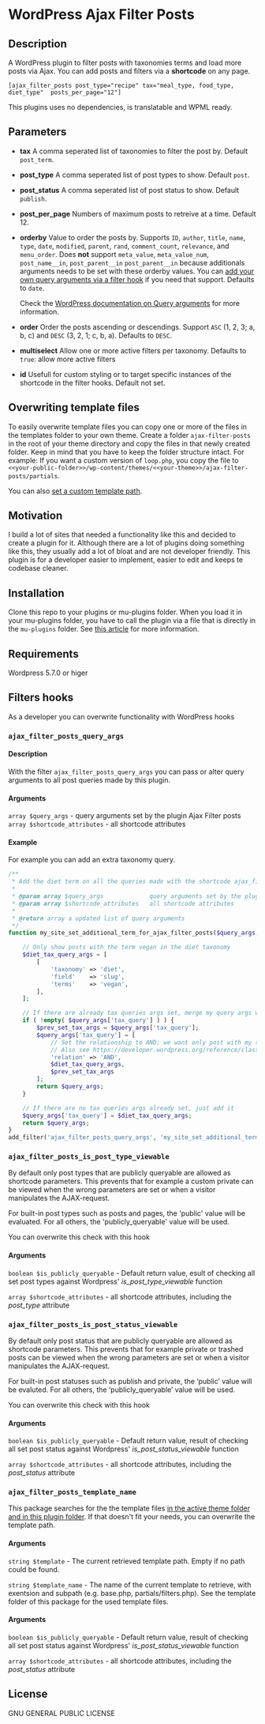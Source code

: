 # WordPress Ajax Filter Posts

## Description

A WordPress plugin to filter posts with taxonomies terms and load more posts via Ajax.
You can add posts and filters via a **shortcode** on any page.

```
[ajax_filter_posts post_type="recipe" tax="meal_type, food_type, diet_type"  posts_per_page="12"]
```

This plugins uses no dependencies, is translatable and WPML ready.

## Parameters

- **tax**
  A comma seperated list of taxonomies to filter the post by. Default `post_term`.

- **post_type**
  A comma seperated list of post types to show. Default `post`.

- **post_status**
  A comma seperated list of post status to show. Default `publish`.

- **post_per_page**
  Numbers of maximum posts to retreive at a time. Default 12.

- **orderby**
  Value to order the posts by. Supports `ID`, `author`, `title`, `name`, `type`, `date`, `modified`, `parent`, `rand`, `comment_count`, `relevance`, and `menu_order`.
  Does **not** support `meta_value`, `meta_value_num`, `post_name__in`, `post_parent__in` `post_parent__in` because additionals arguments needs to be set with these orderby values. You can [add your own query arguments via a filter hook](#ajax_filter_posts_query_args) if you need that support. Defaults to `date`.

  Check the [WordPress documentation on Query arguments](https://developer.wordpress.org/reference/classes/wp_query/#order-orderby-parameters) for more information.

- **order**
  Order the posts ascending or descendings. Support `ASC` (1, 2, 3; a, b, c) and `DESC` (3, 2, 1; c, b, a). Defaults to `DESC`.

- **multiselect**
  Allow one or more active filters per taxonomy. Defaults to `true`: allow more active filters

- **id**
  Usefull for custom styling or to target specific instances of the shortcode in the filter hooks. Default not set.

## Overwriting template files

To easily overwrite template files you can copy one or more of the files in the templates folder to your own theme. Create a folder `ajax-filter-posts` in the root of your theme directory and copy the files in that newly created folder. Keep in mind that you have to keep the folder structure intact. For example: If you want a custom version of `loop.php`, you copy the file to `<<your-public-folder>>/wp-content/themes/<<your-theme>>/ajax-filter-posts/partials`.

You can also [set a custom template path](#ajax_filter_posts_template_name).

## Motivation

I build a lot of sites that needed a functionality like this and decided to create a plugin for it. Although there are a lot of plugins doing something like this, they usually add a lot of bloat and are not developer friendly. This plugin is for a developer easier to implement, easier to edit and keeps te codebase cleaner.

## Installation

Clone this repo to your plugins or mu-plugins folder. When you load it in your mu-plugins folder, you have to call the plugin via a file that is directly in the `mu-plugins` folder. See [this article](https://www.sitepoint.com/wordpress-mu-plugins/) for more information.

## Requirements
Wordpress 5.7.0 or higer

## Filters hooks
As a developer you can overwrite functionality with WordPress hooks

### `ajax_filter_posts_query_args`

#### Description
With the filter `ajax_filter_posts_query_args` you can pass or alter query arguments to all post queries made by this plugin.

#### Arguments
`array $query_args` - query arguments set by the plugin Ajax Filter posts
`array $shortcode_attributes` - all shortcode attributes

#### Example
For example you can add an extra taxonomy query.

```php
/**
 * Add the diet term on all the queries made with the shortcode ajax_filter_posts
 *
 * @param array $query_args 			query arguments set by the plugin Ajax Filter posts
 * @param array $shortcode_attributes 	all shortcode attributes
 *
 * @return array a updated list of query arguments
 */
function my_site_set_additional_term_for_ajax_filter_posts($query_args, $shortcode_attributes) {

	// Only show posts with the term vegan in the diet taxonomy
	$diet_tax_query_args = [
		[
			'taxonomy' => 'diet',
			'field'    => 'slug',
			'terms'    => 'vegan',
		],
	];

	// If there are already tax queries args set, merge my query args with the set args
	if ( !empty( $query_args['tax_query'] ) ) {
		$prev_set_tax_args = $query_args['tax_query'];
		$query_args['tax_query'] = [
			// Set the relationship to AND: we want only post with my term and the set terms by the user
      		// Also see https://developer.wordpress.org/reference/classes/wp_query/#taxonomy-parameters
			'relation' => 'AND',
			$diet_tax_query_args,
			$prev_set_tax_args
		];
		return $query_args;
	}

	// If there are no tax queries args already set, just add it
	$query_args['tax_query'] = $diet_tax_query_args;
	return $query_args;
}
add_filter('ajax_filter_posts_query_args', 'my_site_set_additional_term_for_ajax_filter_posts', 10, 2);
```
### `ajax_filter_posts_is_post_type_viewable`

By default only post types that are publicly queryable are allowed as shortcode parameters.
This prevents that for example a custom private can be viewed when the wrong parameters are set or when a visitor manipulates the AJAX-request.

For built-in post types such as posts and pages, the 'public' value will be evaluated. For all others, the 'publicly_queryable' value will be used.

You can overwrite this check with this hook

#### Arguments
`boolean $is_publicly_queryable` - Default return value, esult of checking all set post types against Wordpress' *is_post_type_viewable* function

`array $shortcode_attributes` - all shortcode attributes, including the *post_type* attribute

### `ajax_filter_posts_is_post_status_viewable`

By default only post status that are publicly queryable are allowed as shortcode parameters.
This prevents that for example private or trashed posts can be viewed when the wrong parameters are set or when a visitor manipulates the AJAX-request.

For built-in post statuses such as publish and private, the ‘public’ value will be evaluted. For all others, the ‘publicly_queryable’ value will be used.

You can overwrite this check with this hook

#### Arguments
`boolean $is_publicly_queryable` - Default return value, result of checking all set post status against Wordpress' *is_post_status_viewable* function

`array $shortcode_attributes` - all shortcode attributes, including the *post_status* attribute

### `ajax_filter_posts_template_name`

This package searches for the the template files [in the active theme folder and in this plugin folder](#overwriting-template-files). If that doesn't fit your needs, you can overwrite the template path.

#### Arguments
`string $template` - The current retrieved template path. Empty if no path could be found.

`string $template_name` - The name of the current template to retrieve, with exentsion and subpath (e.g. base.php, partials/filters.php). See the template folder of this package for the used template files.

#### Arguments
`boolean $is_publicly_queryable` - Default return value, result of checking all set post status against Wordpress' *is_post_status_viewable* function

`array $shortcode_attributes` - all shortcode attributes, including the *post_status* attribute


## License

GNU GENERAL PUBLIC LICENSE
